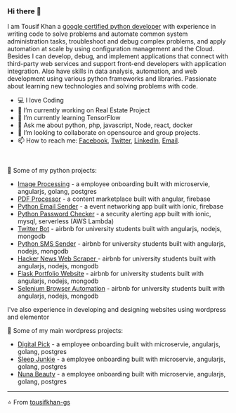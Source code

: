 ### Hi there 👋

I am Tousif Khan a [google certified python developer](https://www.coursera.org/account/accomplishments/professional-cert/JEY2MYBN8W3M) with experience in writing code to solve problems and automate common system administration tasks, troubleshoot and debug complex problems, and apply automation at scale by using configuration management and the Cloud. Besides I can develop, debug, and implement applications that connect with third-party web services and support front-end developers with application integration. Also have skills in data analysis, automation, and web development using various python frameworks and libraries. Passionate about learning new technologies and solving problems with code.

- 💻 I love Coding
- 🔭 I’m currently working on Real Estate Project
- 🌱 I’m currently learning TensorFlow
- 💬 Ask me about python, php, javascript, Node, react, docker
- 👯 I’m looking to collaborate on opensource and group projects.
- 📫 How to reach me: [Facebook](https://facebook.com/), [Twitter](https://twitter.com/), [LinkedIn](https://www.linkedin.com/), [Email](mailTo:tousifkhan.kpk@gmail.com).

<br />

🚀 Some of my python projects:
- [Image Processing](https://clanbeat.com) - a employee onboarding built with microservie, angularjs, golang, postgres
- [PDF Processor](https://feed.superwire.io/feeds) - a content marketplace built with angular, firebase
- [Python Email Sender](https://play.google.com/store/apps/details?id=com.algorithmous.referime) - a event networking app built with ionic, firebase
- [Python Password Checker](http://dartfrog.cloud/) - a security alerting app built with ionic, mysql, serverless (AWS Lambda)
- [Twitter Bot](https://www.4stay.com/) - airbnb for university students built with angularjs, nodejs, mongodb
- [Python SMS Sender](https://www.4stay.com/) - airbnb for university students built with angularjs, nodejs, mongodb
- [Hacker News Web Scraper ](https://www.4stay.com/) - airbnb for university students built with angularjs, nodejs, mongodb
- [Flask Portfolio Website](https://www.4stay.com/) - airbnb for university students built with angularjs, nodejs, mongodb
- [Selenium Browser Automation](https://www.4stay.com/) - airbnb for university students built with angularjs, nodejs, mongodb

I've also experience in developing and designing websites using wordpress and elementor

🚀 Some of my main wordpress projects:
- [Digital Pick](https://www.digitalpick.co.il/) - a employee onboarding built with microservie, angularjs, golang, postgres
- [Sleep Junkie](https://www.sleepjunkie.com/) - a employee onboarding built with microservie, angularjs, golang, postgres
- [Nuna Beauty](https://nunabeauty.id) - a employee onboarding built with microservie, angularjs, golang, postgres


<!--
## How to reach me:

[<img align="left" alt="TousifKhan" width="22px" src="https://raw.githubusercontent.com/iconic/open-iconic/master/svg/globe.svg" />](https://www.gnomicsolutions.com)
[<img align="left" alt="TousifKhan | Linkedin" width="22px" src="https://cdn.jsdelivr.net/npm/simple-icons@v3/icons/linkedin.svg" />](https://www.linkedin.com/)
[<img align="left" alt="TousifKhan | Facebook" width="22px" src="https://cdn.jsdelivr.net/npm/simple-icons@v3/icons/facebook.svg" />](https://www.facebook.com)
[<img align="left" alt="TousifKhan | Twitter" width="22px" src="https://cdn.jsdelivr.net/npm/simple-icons@v3/icons/twitter.svg" />](https://www.twitter.com)
[<img align="left" alt="TousifKhan | WhatsApp" width="22px" src="https://cdn.jsdelivr.net/npm/simple-icons@v3/icons/whatsapp.svg" />](https://wa.me/+923329736195)
[<img align="left" alt="TousifKhan | Gmail" width="22px" src="https://cdn.jsdelivr.net/npm/simple-icons@v3/icons/gmail.svg" />](mailto:tousifkhan.kpk@gmail.com)

<br /> 

## Languages

![Python](https://img.shields.io/badge/-Python-000000?style=flat&logo=python)
![PHP](https://img.shields.io/badge/-PHP-000000?style=flat&logo=php)
![MYSQL](https://img.shields.io/badge/-MySQL-000000?style=flat&logo=mysql)
![JavaScript](https://img.shields.io/badge/-JavaScript-000000?style=flat&logo=javascript)
![NodeJs](https://img.shields.io/badge/-Node-000000?style=flat&logo=Node.js)
![React](https://img.shields.io/badge/-React-000000?style=flat&logo=react)

<br />

## Tools:

![Git](https://img.shields.io/badge/-Git-000000?style=flat&logo=git)
![Github](https://img.shields.io/badge/-Github-000000?style=flat&logo=github) <br />
![MongoDB](https://img.shields.io/badge/-MongoDB-000000?style=flat&logo=mongodb)
![PostgreSQL](https://img.shields.io/badge/-PostgreSQL-000000?style=flat&logo=postgresql) <br />
![Wordpress](https://img.shields.io/badge/-WordPress-000000?style=flat&logo=wordpress)
![Elementor](https://img.shields.io/badge/-Elementor-000000?style=flat&logo=elementor)<br />
![Docker](https://img.shields.io/badge/-Docker-000000?style=flat&logo=docker)<br />
![Android](https://img.shields.io/badge/-Android-000000?style=flat&logo=android)



**tousifkhan-gs/tousifkhan-gs** is a ✨ _special_ ✨ repository because its `README.md` (this file) appears on your GitHub profile.

Here are some ideas to get you started:

- 💻 I love Coding
- 🔭 I’m currently working on Real Estate Project
- 🌱 I’m currently learning TensorFlow
- 👯 I’m looking to collaborate on opensource and group projects.
- 🤔 I’m looking for help with ...
- 💬 Ask me about ...
- 📫 How to reach me: ...
- 😄 Pronouns: ...
- ⚡ Fun fact: ...
-->

---
⭐️ From [tousifkhan-gs](https://github.com/tousifkhan-gs)
